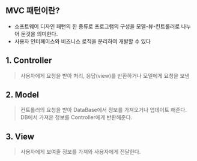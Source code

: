 ## MVC 패턴이란?
- 소프트웨어 디자인 패턴의 한 종류로 프로그램의 구성을 모델-뷰-컨트롤러로 나누어 둔것을 의미한다.
- 사용자 인터페이스와 비즈니스 로직을 분리하여 개발할 수 있다

## 1. Controller
> 사용자에게 요청을 받아 처리, 응답(view)를 반환하거나 모델에게 요청을 보냄

## 2. Model
> 컨트롤러의 요청을 받아 DataBase에서 정보를 가져오거나 업데이트 해준다.<br/>
> DB에서 가져온 정보를 Controller에게 반환해준다.

## 3. View
> 사용자에게 보여줄 정보를 가져와 사용자에게 전달한다.
